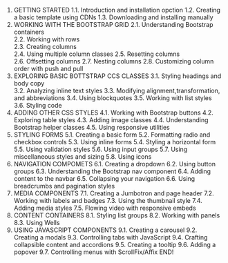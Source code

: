 1. GETTING STARTED
1.1. Introduction and installation opction
1.2. Creating a basic template using CDNs
1.3. Downloading and installing manually
2. WORKING WITH THE BOOTSTRAP GRID
2.1. Understanding Bootstrap containers                                
2.2. Working with rows                                   
2.3. Creating columns                                  
2.4. Using multiple column classes
2.5. Resetting columns                               
2.6. Offsetting columns
2.7. Nesting columns
2.8. Customizing column order with push and pull
3. EXPLORING BASIC BOTTSTRAP CCS CLASSES
3.1. Styling headings and body copy                                
3.2. Analyzing inline text styles
3.3. Modifying alignment,transformation, and abbreviations
3.4. Using blockquotes
3.5. Working with list styles
3.6. Styling code
4. ADDING OTHER CSS STYLES
4.1. Working with Bootstrap buttons
4.2. Exploring table styles
4.3. Adding image classes
4.4. Understanding Bootstrap helper classes
4.5. Using responsive utilities
5. STYLING FORMS
5.1. Creating a basic form
5.2. Formatting radio and checkbox controls
5.3. Using inline forms
5.4. Styling a horizontal form
5.5. Using validation styles
5.6. Using input groups
5.7. Using miscellaneous styles and sizing
5.8. Using icons
6. NAVIGATION COMPOMETS
6.1. Creating a dropdown
6.2. Using button groups
6.3. Understanding the Bootstrap nav component
6.4. Adding content to the navbar
6.5. Collapsing your navigation
6.6. Using breadcrumbs and pagination styles
7. MEDIA COMPONENTS
7.1. Creating a Jumbotron and page header
7.2. Working with labels and badges
7.3. Using the thumbnail style
7.4. Adding media styles
7.5. Flowing video with responsive embeds
8. CONTENT CONTAINERS
8.1. Styling list groups
8.2. Working with panels
8.3. Using Wells
9. USING JAVASCRIPT COMPONENTS
9.1. Creating a carousel
9.2. Creating a modals
9.3. Controlling tabs with JavaScript
9.4. Crafting collapsible content and accordions
9.5. Creating a tooltip
9.6. Adding a popover
9.7. Controlling menus with ScrollFix/Affix
END!